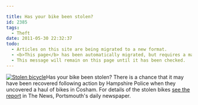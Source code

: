 ```yaml
---

title: Has your bike been stolen?
id: 2385
tags:
  - Theft
date: 2011-05-30 22:32:37
todo:
  - Articles on this site are being migrated to a new format.
  - <b>This page</b> has been automatically migrated, but requires a manual check-&amp;-tune to ensure the format and links all work as expected.
  - This message will remain on this page until it has been checked.
---
```


[![Stolen bicycle](http://www.pompeybug.co.uk/wp-content/uploads/2011/05/stolen-bicycle.jpg "Stolen bicycle")](http://www.pompeybug.co.uk/wp-content/uploads/2011/05/stolen-bicycle.jpg)Has your bike been stolen? There is a chance that it may have been recovered following action by Hampshire Police when they uncovered a haul of bikes in Cosham. For details of the stolen bikes [see the report](http://www.portsmouth.co.uk/news/local/east-hampshire/could_your_bike_be_among_haul_seized_by_police_1_2720530 "Could your bike be among haul seized by police?") in The News, Portsmouth's daily newspaper.